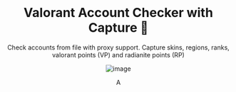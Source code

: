 <br/>
<div align="center">

# Valorant Account Checker with Capture 💎

Check accounts from file with proxy support. Capture skins, regions, ranks, valorant points (VP) and radianite points (RP) 

![image](https://user-images.githubusercontent.com/103281345/178165385-ea9ab0cc-1765-4ef8-98ca-dfbb61a91e7f.png)

A